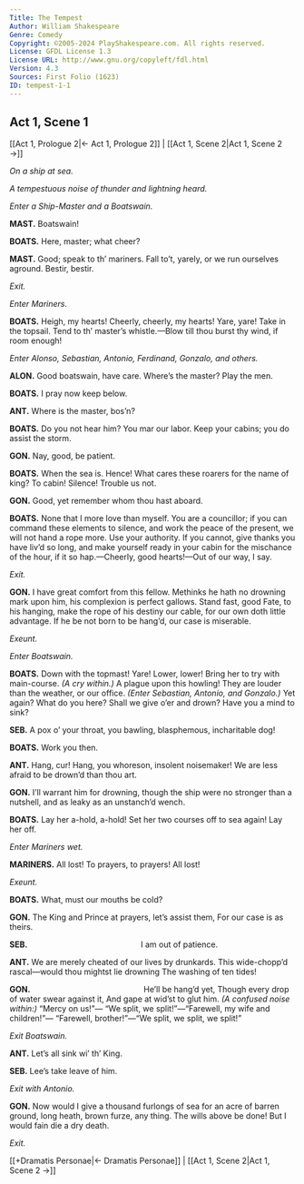 ```yaml
---
Title: The Tempest
Author: William Shakespeare
Genre: Comedy
Copyright: ©2005-2024 PlayShakespeare.com. All rights reserved.
License: GFDL License 1.3
License URL: http://www.gnu.org/copyleft/fdl.html
Version: 4.3
Sources: First Folio (1623)
ID: tempest-1-1
---
```


## Act 1, Scene 1
[[Act 1, Prologue 2|← Act 1, Prologue 2]] | [[Act 1, Scene 2|Act 1, Scene 2 →]]

*On a ship at sea.*

*A tempestuous noise of thunder and lightning heard.*

*Enter a Ship-Master and a Boatswain.*

**MAST.**
Boatswain!

**BOATS.**
Here, master; what cheer?

**MAST.**
Good; speak to th’ mariners. Fall to’t, yarely, or we run ourselves aground. Bestir, bestir.

*Exit.*

*Enter Mariners.*

**BOATS.**
Heigh, my hearts! Cheerly, cheerly, my hearts! Yare, yare! Take in the topsail. Tend to th’ master’s whistle.—Blow till thou burst thy wind, if room enough!

*Enter Alonso, Sebastian, Antonio, Ferdinand, Gonzalo, and others.*

**ALON.**
Good boatswain, have care. Where’s the master? Play the men.

**BOATS.**
I pray now keep below.

**ANT.**
Where is the master, bos’n?

**BOATS.**
Do you not hear him? You mar our labor. Keep your cabins; you do assist the storm.

**GON.**
Nay, good, be patient.

**BOATS.**
When the sea is. Hence! What cares these roarers for the name of king? To cabin! Silence! Trouble us not.

**GON.**
Good, yet remember whom thou hast aboard.

**BOATS.**
None that I more love than myself. You are a councillor; if you can command these elements to silence, and work the peace of the present, we will not hand a rope more. Use your authority. If you cannot, give thanks you have liv’d so long, and make yourself ready in your cabin for the mischance of the hour, if it so hap.—Cheerly, good hearts!—Out of our way, I say.

*Exit.*

**GON.**
I have great comfort from this fellow. Methinks he hath no drowning mark upon him, his complexion is perfect gallows. Stand fast, good Fate, to his hanging, make the rope of his destiny our cable, for our own doth little advantage. If he be not born to be hang’d, our case is miserable.

*Exeunt.*

*Enter Boatswain.*

**BOATS.**
Down with the topmast! Yare! Lower, lower! Bring her to try with main-course.
*(A cry within.)*
A plague upon this howling! They are louder than the weather, or our office.
*(Enter Sebastian, Antonio, and Gonzalo.)*
Yet again? What do you here? Shall we give o’er and drown? Have you a mind to sink?

**SEB.**
A pox o’ your throat, you bawling, blasphemous, incharitable dog!

**BOATS.**
Work you then.

**ANT.**
Hang, cur! Hang, you whoreson, insolent noisemaker! We are less afraid to be drown’d than thou art.

**GON.**
I’ll warrant him for drowning, though the ship were no stronger than a nutshell, and as leaky as an unstanch’d wench.

**BOATS.**
Lay her a-hold, a-hold! Set her two courses off to sea again! Lay her off.

*Enter Mariners wet.*

**MARINERS.**
All lost! To prayers, to prayers! All lost!

*Exeunt.*

**BOATS.**
What, must our mouths be cold?

**GON.**
The King and Prince at prayers, let’s assist them,
For our case is as theirs.

**SEB.**
              I am out of patience.

**ANT.**
We are merely cheated of our lives by drunkards.
This wide-chopp’d rascal—would thou mightst lie drowning
The washing of ten tides!

**GON.**
              He’ll be hang’d yet,
Though every drop of water swear against it,
And gape at wid’st to glut him.
*(A confused noise within:)*
“Mercy on us!”⁠—
“We split, we split!”—“Farewell, my wife and children!”⁠—
“Farewell, brother!”—“We split, we split, we split!”

*Exit Boatswain.*

**ANT.**
Let’s all sink wi’ th’ King.

**SEB.**
Lee’s take leave of him.

*Exit with Antonio.*

**GON.**
Now would I give a thousand furlongs of sea for an acre of barren ground, long heath, brown furze, any thing. The wills above be done! But I would fain die a dry death.

*Exit.*

[[+Dramatis Personae|← Dramatis Personae]] | [[Act 1, Scene 2|Act 1, Scene 2 →]]